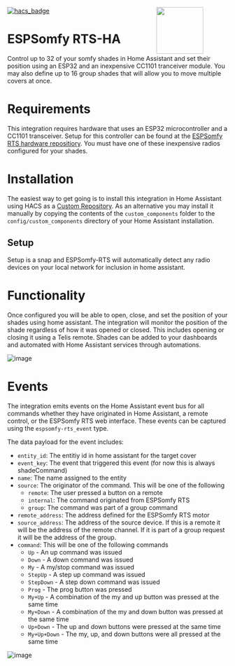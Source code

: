 [![hacs_badge](https://img.shields.io/badge/HACS-Custom-41BDF5.svg?style=for-the-badge)](https://github.com/hacs/integration) 
# ESPSomfy RTS-HA <image src="https://user-images.githubusercontent.com/47839015/218900217-81f88955-67b8-4ed8-8e97-271de66c555e.png" style="margin-top:-2em;width:107px;margin-right:2em;display:inline-block;float:right;"></image>
Control up to 32 of your somfy shades in Home Assistant and set their position using an ESP32 and an inexpensive CC1101 tranceiver module.  You may also define up to 16 group shades that will allow you to move multiple covers at once.

# Requirements
This integration requires hardware that uses an ESP32 microcontroller and a CC1101 transceiver.  Setup for this controller can be found at the [ESPSomfy RTS hardware repositiory](https://github.com/rstrouse/ESPSomfy-RTS).  You must have one of these inexpensive radios configured for your shades.

# Installation
The easiest way to get going is to install this integration in Home Assistant using HACS as a [Custom Repository](https://hacs.xyz/docs/faq/custom_repositories/).  As an alternative you may install it manually by copying the contents of the `custom_components` folder to the `config/custom_components` directory of your Home Assistant installation.

## Setup
Setup is a snap and ESPSomfy-RTS will automatically detect any radio devices on your local network for inclusion in home assistant.

# Functionality
Once configured you will be able to open, close, and set the position of your shades using home assistant.  The integration will monitor the position of the shade regardless of how it was opened or closed.  This includes opening or closing it using a Telis remote.  Shades can be added to your dashboards and automated with Home Assistant services through automations.

![image](https://user-images.githubusercontent.com/47839015/213933858-95042e9e-0874-4e58-8123-87146439a20e.png)

# Events
The integration emits events on the Home Assistant event bus for all commands whether they have originated in Home Assistant, a remote control, or the ESPSomfy RTS web interface.  These events can be captured using the `espsomfy-rts_event` type.

The data payload for the event includes:
* `entity_id`: The entitiy id in home assistant for the target cover
* `event_key`: The event that triggered this event (for now this is always shadeCommand)
* `name`: The name assigned to the entity
* `source`: The originator of the command.  This will be one of the following
  * `remote`: The user pressed a button on a remote
  * `internal`: The command originated from ESPSomfy RTS
  * `group`: The command was part of a group command
* `remote_address`: The address defined for the ESPSomfy RTS motor
* `source_address`: The address of the source device.  If this is a remote it will be the address of the remote channel.  If it is part of a group request it will be the address of the group.
* `command`: This will be one of the following commands
  * `Up` - An up command was issued
  * `Down` - A down command was issued
  * `My` - A my/stop command was issued
  * `StepUp` - A step up command was issued
  * `StepDown` - A step down command was issued
  * `Prog` - The prog button was pressed
  * `My+Up` - A combination of the my and up button was pressed at the same time
  * `My+Down` - A combination of the my and down button was pressed at the same time
  * `Up+Down` - The up and down buttons were pressed at the same time
  * `My+Up+Down` - The my, up, and down buttons were all pressed at the same time
  

![image](https://github.com/rstrouse/ESPSomfy-RTS-HA/assets/47839015/2fbf4ad8-86b4-4d4e-ac8e-ce04ba4adeeb)





